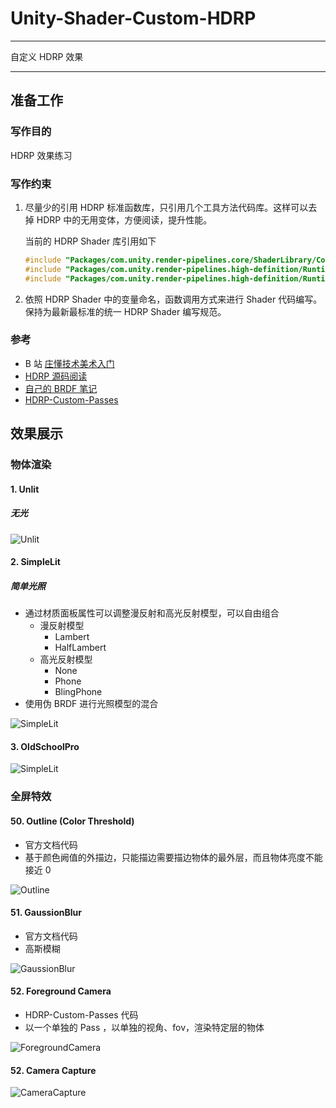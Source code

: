 # Unity-Shader-Custom-HDRP

---

自定义 HDRP 效果

---

## 准备工作

### 写作目的

HDRP 效果练习

### 写作约束

1. 尽量少的引用 HDRP 标准函数库，只引用几个工具方法代码库。这样可以去掉 HDRP 中的无用变体，方便阅读，提升性能。

   当前的 HDRP Shader 库引用如下

   ```c
   #include "Packages/com.unity.render-pipelines.core/ShaderLibrary/Common.hlsl"
   #include "Packages/com.unity.render-pipelines.high-definition/Runtime/ShaderLibrary/ShaderVariables.hlsl"
   #include "Packages/com.unity.render-pipelines.high-definition/Runtime/Lighting/LightDefinition.cs.hlsl"
   ```

2. 依照 HDRP Shader 中的变量命名，函数调用方式来进行 Shader 代码编写。保持为最新最标准的统一 HDRP Shader 编写规范。

### 参考

- B 站 [庄懂技术美术入门](https://space.bilibili.com/6373917)
- [HDRP 源码阅读](https://github.com/Unity-Technologies/Graphics/tree/master/com.unity.render-pipelines.high-definition)
- [自己的 BRDF 笔记](https://okzkx.gitbook.io/blogs/unity/research/render/brdf)
- [HDRP-Custom-Passes](https://github.com/alelievr/HDRP-Custom-Passes)

## 效果展示

### 物体渲染

#### 1. Unlit

##### 无光

![Unlit](~Documents/Unlit.png)

#### 2. SimpleLit

##### 简单光照

- 通过材质面板属性可以调整漫反射和高光反射模型，可以自由组合
  - 漫反射模型
    - Lambert
    - HalfLambert
  - 高光反射模型
    - None 
    - Phone
    - BlingPhone
- 使用伪 BRDF 进行光照模型的混合

![SimpleLit](~Documents/SimpleLit.png)

#### 3. OldSchoolPro

![SimpleLit](~Documents/OldSchoolPro.png)

### 全屏特效

#### 50. Outline (Color Threshold)

- 官方文档代码
- 基于颜色阙值的外描边，只能描边需要描边物体的最外层，而且物体亮度不能接近 0

![Outline](~Documents/Outline.png)

#### 51. GaussionBlur

- 官方文档代码
- 高斯模糊

![GaussionBlur](~Documents/GaussionBlur.png)

#### 52. Foreground Camera

- HDRP-Custom-Passes 代码
- 以一个单独的 Pass ，以单独的视角、fov，渲染特定层的物体

![ForegroundCamera](~Documents/ForegroundCamera.jpeg)

#### 52. Camera Capture

![CameraCapture](~Documents/CameraCapture.png)